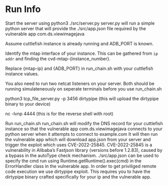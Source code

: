 # Run Info

Start the server using python3 ./src/server.py
server.py will run a simple python server that will provide the ./src/app.json file required by the vulnerable app com.ds.viewimagejava

Assume cuttlefish instance is already running and ADB_PORT is known.

Identify the mtap interface of your instance. This can be gathered from
`ip addr` and finding the cvd-mtap-{instance_number}.

Replace {mtap-ip} and {ADB_PORT} in run_chain.sh with your cuttlefish instance values.

You also need to run two netcat listeners on your server. Both should be running simulateneously on seperate terminals before you use run_chain.sh

python3 tcp_file_server.py -p 3456 dirtypipe (this will upload the dirtypipe binary to your device)

nc -lvnp 4444 (this is for the reverse shell with root)

Run run_chain.sh
run_chain.sh will modify the DNS record for your cuttlefish instance so that the vulnerable app com.ds.viewimagejava connects to your python server when it attempts to connect to example.com
It will then run the vulnerable app which will download app.json from your server and trigger the exploit which uses CVE-2022-25845.
CVE-2022-25845 is a vulnerability in Alibaba’s Fastjson library (versions before 1.2.83), caused by a bypass in the autoType check mechanism.
./src/app.json can be used to specify the cmd run using Runtime.getRuntime().exec(cmd) in the ErrorHandler class in the vulnerable app.
In order to get priviliged remote code execution we use dirtypipe exploit.
This requires you to have the dirtypipe binary crafted specifically for your ip and the vulnerable app.










